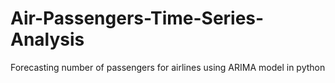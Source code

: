 # Air-Passengers-Time-Series-Analysis


Forecasting number of passengers for airlines using ARIMA model in python
